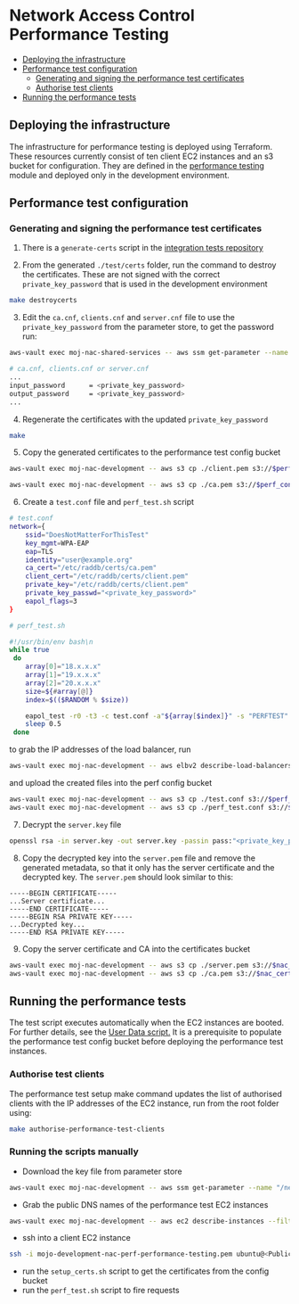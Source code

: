 # Network Access Control Performance Testing

- [Deploying the infrastructure](#deploying-the-infrastructure)
- [Performance test configuration](#performance-test-configuration)
  - [Generating and signing the performance test certificates](#generating-and-signing-the-performance-test-certificates)
  - [Authorise test clients](#authorise-test-clients)
- [Running the performance tests](#running-the-performance-tests)

## Deploying the infrastructure
The infrastructure for performance testing is deployed using Terraform. These resources currently consist of ten client EC2 instances and an s3 bucket for configuration. They are defined in the [performance testing](https://github.com/ministryofjustice/network-access-control-infrastructure/tree/main/modules/performance_testing) module and deployed only in the development environment.

## Performance test configuration
### Generating and signing the performance test certificates
1. There is a `generate-certs` script in the [integration tests repository](https://github.com/ministryofjustice/network-access-control-integration-tests/blob/main/Makefile#L33)

2. From the generated `./test/certs` folder, run the command to destroy the certificates. These are not signed with the correct `private_key_password` that is used in the development environment
```bash
make destroycerts
```

3. Edit the `ca.cnf`, `clients.cnf` and `server.cnf` file to use the `private_key_password` from the parameter store, to get the password run:
```bash
aws-vault exec moj-nac-shared-services -- aws ssm get-parameter --name "/moj-network-access-control/development/eap_private_key_password" --with-decryption --query "Parameter.Value"
```

```bash
# ca.cnf, clients.cnf or server.cnf
...
input_password		= <private_key_password>
output_password		= <private_key_password>
...
```

4. Regenerate the certificates with the updated `private_key_password`
```bash
make
```

5. Copy the generated certificates to the performance test config bucket
```bash
aws-vault exec moj-nac-development -- aws s3 cp ./client.pem s3://$perf_config_bucket/certs/

aws-vault exec moj-nac-development -- aws s3 cp ./ca.pem s3://$perf_config_bucket/certs/
```

6. Create a `test.conf` file and `perf_test.sh` script
```bash
# test.conf
network={
    ssid="DoesNotMatterForThisTest"
    key_mgmt=WPA-EAP
    eap=TLS
    identity="user@example.org"
    ca_cert="/etc/raddb/certs/ca.pem"
    client_cert="/etc/raddb/certs/client.pem"
    private_key="/etc/raddb/certs/client.pem"
    private_key_passwd="<private_key_password>"
    eapol_flags=3
}
```

```bash
# perf_test.sh

#!/usr/bin/env bash\n
while true
 do
	array[0]="18.x.x.x"
	array[1]="19.x.x.x"
	array[2]="20.x.x.x"
	size=${#array[@]}
	index=$(($RANDOM % $size))

 	eapol_test -r0 -t3 -c test.conf -a"${array[$index]}" -s "PERFTEST" > /dev/null
	sleep 0.5
 done
```
to grab the IP addresses of the load balancer, run
```bash
aws-vault exec moj-nac-development -- aws elbv2 describe-load-balancers --names nac-radius-lb-development --query "LoadBalancers[].AvailabilityZones[].LoadBalancerAddresses[].IpAddress"
```
and upload the created files into the perf config bucket

```bash
aws-vault exec moj-nac-development -- aws s3 cp ./test.conf s3://$perf_config_bucket/
aws-vault exec moj-nac-development -- aws s3 cp ./perf_test.conf s3://$perf_config_bucket/
```

7. Decrypt the `server.key` file
```bash
openssl rsa -in server.key -out server.key -passin pass:"<private_key_password>"
```

8. Copy the decrypted key into the `server.pem` file and remove the generated metadata, so that it only has the server certificate and the decrypted key. The `server.pem` should look similar to this:
```pem
-----BEGIN CERTIFICATE-----
...Server certificate...
-----END CERTIFICATE-----
-----BEGIN RSA PRIVATE KEY-----
...Decrypted key...
-----END RSA PRIVATE KEY-----
```

9. Copy the server certificate and CA into the certificates bucket
```bash
aws-vault exec moj-nac-development -- aws s3 cp ./server.pem s3://$nac_certificate_bucket/
aws-vault exec moj-nac-development -- aws s3 cp ./ca.pem s3://$nac_certificate_bucket/
```

## Running the performance tests
The test script executes automatically when the EC2 instances are booted. For further details, see the [User Data script.](/modules/performance_testing/user_data.sh) It is a prerequisite to populate the performance test config bucket before deploying the performance test instances.

### Authorise test clients
The performance test setup make command updates the list of authorised clients with the IP addresses of the EC2 instance, run from the root folder using:
```bash
make authorise-performance-test-clients
```

### Running the scripts manually
- Download the key file from parameter store
```bash
aws-vault exec moj-nac-development -- aws ssm get-parameter --name "/network-access-control/mojo-development-nac-perf/ec2/key" --with-decryption --query "Parameter.Value"> mojo-development-nac-perf-performance-testing.pem
```

- Grab the public DNS names of the performance test EC2 instances
```bash
aws-vault exec moj-nac-development -- aws ec2 describe-instances --filters "Name=tag:Name,Values='MoJ Authentication Performance-*'" --query "Reservations[].Instances[].PublicDnsName"
```

- ssh into a client EC2 instance
```bash
ssh -i mojo-development-nac-perf-performance-testing.pem ubuntu@<PublicDnsName>
```
- run the `setup_certs.sh` script to get the certificates from the config bucket
- run the `perf_test.sh` script to fire requests
